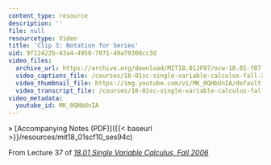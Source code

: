 ```yaml
---
content_type: resource
description: ''
file: null
resourcetype: Video
title: 'Clip 3: Notation for Series'
uid: 9f12422b-43a4-4958-7071-49a79308cc3d
video_files:
  archive_url: https://archive.org/download/MIT18.01JF07/ocw-18.01-f07-lec37_300k.mp4
  video_captions_file: /courses/18-01sc-single-variable-calculus-fall-2010/dd503fb7d75a5ca2891956463cec586b_MK_0QHbUnIA.vtt
  video_thumbnail_file: https://img.youtube.com/vi/MK_0QHbUnIA/default.jpg
  video_transcript_file: /courses/18-01sc-single-variable-calculus-fall-2010/608aca936cfd092da9f109e7e323a068_MK_0QHbUnIA.pdf
video_metadata:
  youtube_id: MK_0QHbUnIA
---
```


» [Accompanying Notes (PDF)]({{< baseurl >}}/resources/mit18_01scf10_ses94c)

From Lecture 37 of [_18.01 Single Variable Calculus, Fall 2006_](/courses/18-01-single-variable-calculus-fall-2006/pages/video-lectures)